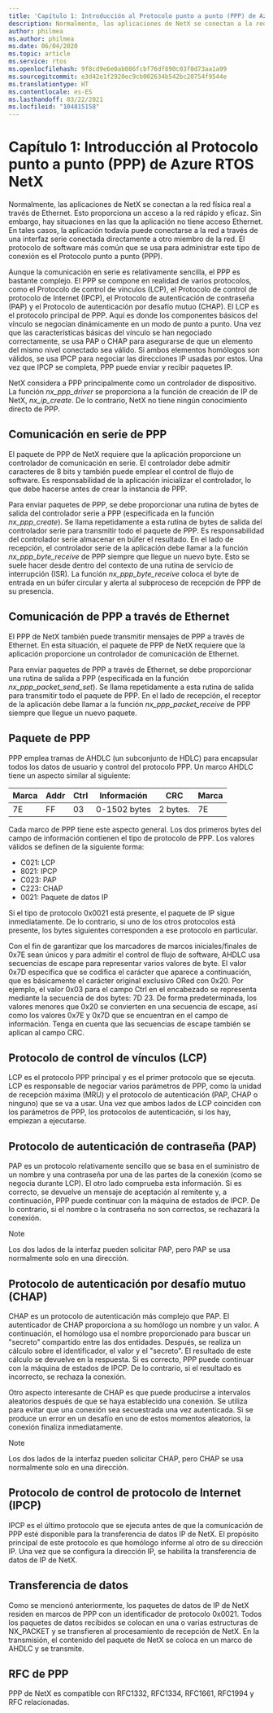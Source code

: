 ```yaml
---
title: 'Capítulo 1: Introducción al Protocolo punto a punto (PPP) de Azure RTOS NetX'
description: Normalmente, las aplicaciones de NetX se conectan a la red física real a través de Ethernet.
author: philmea
ms.author: philmea
ms.date: 06/04/2020
ms.topic: article
ms.service: rtos
ms.openlocfilehash: 9f8cd9e6e0ab086fcbf76df890c03f8d73aa1a99
ms.sourcegitcommit: e3d42e1f2920ec9cb002634b542bc20754f9544e
ms.translationtype: HT
ms.contentlocale: es-ES
ms.lasthandoff: 03/22/2021
ms.locfileid: "104815158"
---
```

# <a name="chapter-1---introduction-to-the-azure-rtos-netx-point-to-point-protocol-ppp"></a>Capítulo 1: Introducción al Protocolo punto a punto (PPP) de Azure RTOS NetX

Normalmente, las aplicaciones de NetX se conectan a la red física real a través de Ethernet. Esto proporciona un acceso a la red rápido y eficaz. Sin embargo, hay situaciones en las que la aplicación no tiene acceso Ethernet. En tales casos, la aplicación todavía puede conectarse a la red a través de una interfaz serie conectada directamente a otro miembro de la red. El protocolo de software más común que se usa para administrar este tipo de conexión es el Protocolo punto a punto (PPP).

Aunque la comunicación en serie es relativamente sencilla, el PPP es bastante complejo. El PPP se compone en realidad de varios protocolos, como el Protocolo de control de vínculos (LCP), el Protocolo de control de protocolo de Internet (IPCP), el Protocolo de autenticación de contraseña (PAP) y el Protocolo de autenticación por desafío mutuo (CHAP). El LCP es el protocolo principal de PPP. Aquí es donde los componentes básicos del vínculo se negocian dinámicamente en un modo de punto a punto. Una vez que las características básicas del vínculo se han negociado correctamente, se usa PAP o CHAP para asegurarse de que un elemento del mismo nivel conectado sea válido. Si ambos elementos homólogos son válidos, se usa IPCP para negociar las direcciones IP usadas por estos. Una vez que IPCP se completa, PPP puede enviar y recibir paquetes IP.

NetX considera a PPP principalmente como un controlador de dispositivo. La función *nx_ppp_driver* se proporciona a la función de creación de IP de NetX, *nx_ip_create*. De lo contrario, NetX no tiene ningún conocimiento directo de PPP.

## <a name="ppp-serial-communication"></a>Comunicación en serie de PPP

El paquete de PPP de NetX requiere que la aplicación proporcione un controlador de comunicación en serie. El controlador debe admitir caracteres de 8 bits y también puede emplear el control de flujo de software. Es responsabilidad de la aplicación inicializar el controlador, lo que debe hacerse antes de crear la instancia de PPP.

Para enviar paquetes de PPP, se debe proporcionar una rutina de bytes de salida del controlador serie a PPP (especificada en la función *nx_ppp_create*). Se llama repetidamente a esta rutina de bytes de salida del controlador serie para transmitir todo el paquete de PPP. Es responsabilidad del controlador serie almacenar en búfer el resultado. En el lado de recepción, el controlador serie de la aplicación debe llamar a la función *nx_ppp_byte_receive* de PPP siempre que llegue un nuevo byte. Esto se suele hacer desde dentro del contexto de una rutina de servicio de interrupción (ISR). La función *nx_ppp_byte_receive* coloca el byte de entrada en un búfer circular y alerta al subproceso de recepción de PPP de su presencia.

## <a name="ppp-over-ethernet-communication"></a>Comunicación de PPP a través de Ethernet

El PPP de NetX también puede transmitir mensajes de PPP a través de Ethernet. En esta situación, el paquete de PPP de NetX requiere que la aplicación proporcione un controlador de comunicación de Ethernet.

Para enviar paquetes de PPP a través de Ethernet, se debe proporcionar una rutina de salida a PPP (especificada en la función *nx_ppp_packet_send_set*). Se llama repetidamente a esta rutina de salida para transmitir todo el paquete de PPP. En el lado de recepción, el receptor de la aplicación debe llamar a la función *nx_ppp_packet_receive* de PPP siempre que llegue un nuevo paquete.

## <a name="ppp-packet"></a>Paquete de PPP

PPP emplea tramas de AHDLC (un subconjunto de HDLC) para encapsular todos los datos de usuario y control del protocolo PPP. Un marco AHDLC tiene un aspecto similar al siguiente:

|**Marca**|**Addr**|**Ctrl**|**Información**|**CRC**|**Marca**|
|--------|--------|--------|---------------|-------|--------|
|7E |FF|03|0-1502 bytes|2 bytes.| 7E|

Cada marco de PPP tiene este aspecto general. Los dos primeros bytes del campo de información contienen el tipo de protocolo de PPP. Los valores válidos se definen de la siguiente forma:

- C021: LCP
- 8021: IPCP
- C023: PAP
- C223: CHAP
- 0021: Paquete de datos IP

Si el tipo de protocolo 0x0021 está presente, el paquete de IP sigue inmediatamente. De lo contrario, si uno de los otros protocolos está presente, los bytes siguientes corresponden a ese protocolo en particular.

Con el fin de garantizar que los marcadores de marcos iniciales/finales de 0x7E sean únicos y para admitir el control de flujo de software, AHDLC usa secuencias de escape para representar varios valores de byte. El valor 0x7D especifica que se codifica el carácter que aparece a continuación, que es básicamente el carácter original exclusivo ORed con 0x20. Por ejemplo, el valor 0x03 para el campo Ctrl en el encabezado se representa mediante la secuencia de dos bytes: 7D 23. De forma predeterminada, los valores menores que 0x20 se convierten en una secuencia de escape, así como los valores 0x7E y 0x7D que se encuentran en el campo de información. Tenga en cuenta que las secuencias de escape también se aplican al campo CRC.

## <a name="link-control-protocol-lcp"></a>Protocolo de control de vínculos (LCP)

LCP es el protocolo PPP principal y es el primer protocolo que se ejecuta. LCP es responsable de negociar varios parámetros de PPP, como la unidad de recepción máxima (MRU) y el protocolo de autenticación (PAP, CHAP o ninguno) que se va a usar. Una vez que ambos lados de LCP coinciden con los parámetros de PPP, los protocolos de autenticación, si los hay, empiezan a ejecutarse.

## <a name="password-authentication-protocol-pap"></a>Protocolo de autenticación de contraseña (PAP)

PAP es un protocolo relativamente sencillo que se basa en el suministro de un nombre y una contraseña por una de las partes de la conexión (como se negocia durante LCP). El otro lado comprueba esta información. Si es correcto, se devuelve un mensaje de aceptación al remitente y, a continuación, PPP puede continuar con la máquina de estados de IPCP. De lo contrario, si el nombre o la contraseña no son correctos, se rechazará la conexión.

>[!NOTE]
> Los dos lados de la interfaz pueden solicitar PAP, pero PAP se usa normalmente solo en una dirección.

## <a name="challenge-handshake-authentication-protocol-chap"></a>Protocolo de autenticación por desafío mutuo (CHAP)

CHAP es un protocolo de autenticación más complejo que PAP. El autenticador de CHAP proporciona a su homólogo un nombre y un valor. A continuación, el homólogo usa el nombre proporcionado para buscar un "secreto" compartido entre las dos entidades. Después, se realiza un cálculo sobre el identificador, el valor y el "secreto". El resultado de este cálculo se devuelve en la respuesta. Si es correcto, PPP puede continuar con la máquina de estados de IPCP. De lo contrario, si el resultado es incorrecto, se rechaza la conexión.

Otro aspecto interesante de CHAP es que puede producirse a intervalos aleatorios después de que se haya establecido una conexión. Se utiliza para evitar que una conexión sea secuestrada una vez autenticada. Si se produce un error en un desafío en uno de estos momentos aleatorios, la conexión finaliza inmediatamente.

>[!NOTE]
> Los dos lados de la interfaz pueden solicitar CHAP, pero CHAP se usa normalmente solo en una dirección.

## <a name="internet-protocol-control-protocol-ipcp"></a>Protocolo de control de protocolo de Internet (IPCP)

IPCP es el último protocolo que se ejecuta antes de que la comunicación de PPP esté disponible para la transferencia de datos IP de NetX. El propósito principal de este protocolo es que homólogo informe al otro de su dirección IP. Una vez que se configura la dirección IP, se habilita la transferencia de datos de IP de NetX.

## <a name="data-transfer"></a>Transferencia de datos

Como se mencionó anteriormente, los paquetes de datos de IP de NetX residen en marcos de PPP con un identificador de protocolo 0x0021. Todos los paquetes de datos recibidos se colocan en una o varias estructuras de NX_PACKET y se transfieren al procesamiento de recepción de NetX. En la transmisión, el contenido del paquete de NetX se coloca en un marco de AHDLC y se transmite.

## <a name="ppp-rfcs"></a>RFC de PPP

PPP de NetX es compatible con RFC1332, RFC1334, RFC1661, RFC1994 y RFC relacionadas.